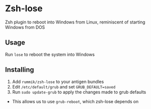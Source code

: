 # Zsh-lose
Zsh plugin to reboot into Windows from Linux, reminiscent of starting Windows from DOS

## Usage
Run `lose` to reboot the system into Windows

## Installing
1. Add `rummik/zsh-lose` to your antigen bundles
2. Edit `/etc/default/grub` and set `GRUB_DEFAULT=saved`
3. Run `sudo update-grub` to apply the changes made to grub defaults
  - This allows us to use `grub-reboot`, which zsh-lose depends on
